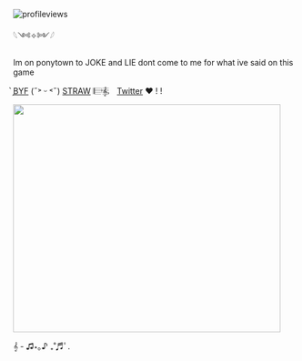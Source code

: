 ![profileviews](https://komarev.com/ghpvc/?username=shinobiyaoi&color=1e244d&label=crazystalkers&style=plastic)

𓆩༺✧༻𓆪 
 
Im on ponytown to JOKE and LIE dont come to me for what ive said on this game

 ̗̀[BYF](https://rentry.co/sakukashi) (˶˃ ᵕ ˂˶) [STRAW](https://team7.straw.page)   𝄂𝄚𝅦𝄚𝄞𝅄ㅤ[Twitter](https://x.com/shinobiyaoi) ❤︎ ! !

  <img width="470" height="400" src="https://pbs.twimg.com/media/GqISdn2bsAAM-QB?format=png&name=small">

 <p align="center">

𝄞 - ♫⋆｡♪ ₊˚♬ﾟ.








<!--
**shinobiyaoi/shinobiyaoi** is a ✨ _special_ ✨ repository because its `README.md` (this file) appears on your GitHub profile.

Here are some ideas to get you started:

- 🔭 I’m currently working on ...
- 🌱 I’m currently learning ...
- 👯 I’m looking to collaborate on ...
- 🤔 I’m looking for help with ...
- 💬 Ask me about ...
- 📫 How to reach me: ...
- 😄 Pronouns: ...
- ⚡ Fun fact: ...
-->
